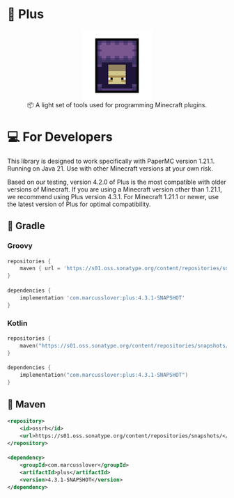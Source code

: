 # 🔮 Plus

<p align="center">
<img src="https://github.com/MarcusSlover/Plus/blob/master/shulker-export.png"/ style="width: 160px;height: 160px; image-rendering: pixelated;">
<br/>
📦 A light set of tools used for programming Minecraft plugins.<br/>
</p>

# 💻 For Developers

This library is designed to work specifically with PaperMC version 1.21.1.<br/>
Running on Java 21. Use with other Minecraft versions at your own risk.

Based on our testing, version 4.2.0 of Plus is the most compatible with older versions of Minecraft.
If you are using a Minecraft version other than 1.21.1, we recommend using Plus version 4.3.1.
For Minecraft 1.21.1 or newer, use the latest version of Plus for optimal compatibility.

## 🐘 Gradle
### Groovy
```gradle
repositories {
    maven { url = 'https://s01.oss.sonatype.org/content/repositories/snapshots/' }
}

dependencies {
    implementation 'com.marcusslover:plus:4.3.1-SNAPSHOT'
}
```
### Kotlin
```kotlin
repositories {
    maven("https://s01.oss.sonatype.org/content/repositories/snapshots/")
}

dependencies {
    implementation("com.marcusslover:plus:4.3.1-SNAPSHOT")
}
```
## 🦢 Maven
```xml
<repository>
    <id>ossrh</id>
    <url>https://s01.oss.sonatype.org/content/repositories/snapshots/</url>
</repository>

<dependency>
    <groupId>com.marcusslover</groupId>
    <artifactId>plus</artifactId>
    <version>4.3.1-SNAPSHOT</version>
</dependency>
```
